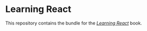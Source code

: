 # Learning React
This repository contains the bundle for the [*Learning React*](https://www.packtpub.com/product/learning-react-video/9781789612684) book.
